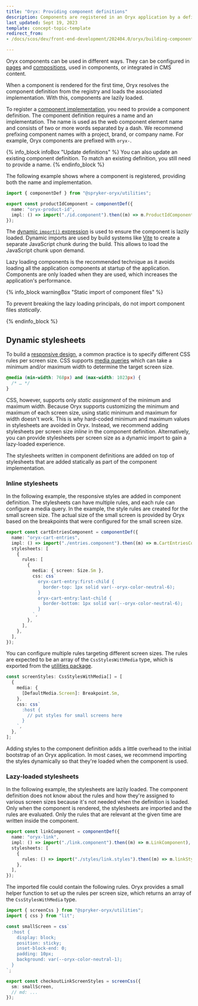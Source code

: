 ```yaml
---
title: "Oryx: Providing component definitions"
description: Components are registered in an Oryx application by a definition file
last_updated: Sept 19, 2023
template: concept-topic-template
redirect_from:
- /docs/scos/dev/front-end-development/202404.0/oryx/building-components/oryx-providing-component-definitions.html

---
```


Oryx components can be used in different ways. They can be configured in [pages](/docs/dg/dev/frontend-development/{{page.version}}/oryx/building-pages/oryx-pages.html) and [compositions](/docs/dg/dev/frontend-development/{{page.version}}/oryx/building-pages/oryx-compositions.html), used in components, or integrated in CMS content.

When a component is rendered for the first time, Oryx resolves the component definition from the registry and loads the associated implementation. With this, components are lazily loaded.

To register a [component implementation](/docs/dg/dev/frontend-development/{{page.version}}/oryx/building-components/oryx-implementing-components.html), you need to provide a component definition. The component definition requires a name and an implementation. The name is used as the web component element name and consists of two or more words separated by a dash. We recommend prefixing component names with a project, brand, or company name. For example, Oryx components are prefixed with `oryx-`.

{% info_block infoBox "Update definitions" %}
You can also update an existing component definition. To match an existing definition, you still need to provide a name.
{% endinfo_block %}

The following example shows where a component is registered, providing both the name and implementation.

```ts
import { componentDef } from "@spryker-oryx/utilities";

export const productIdComponent = componentDef({
  name: "oryx-product-id",
  impl: () => import("./id.component").then((m) => m.ProductIdComponent),
});
```

The [dynamic `import()` expression](https://developer.mozilla.org/en-US/docs/Web/JavaScript/Reference/Operators/import) is used to ensure the component is lazily loaded. Dynamic imports are used by build systems like [Vite](https://vitejs.dev/) to create a separate JavaScript chunk during the build. This allows to load the JavaScript chunk upon demand.

Lazy loading components is the recommended technique as it avoids loading all the application components at startup of the application. Components are only loaded when they are used, which increases the application's performance.

{% info_block warningBox "Static import of component files" %}

To prevent breaking the lazy loading principals, do not import component files _statically_.

{% endinfo_block %}

## Dynamic stylesheets

To build a [responsive design](/docs/dg/dev/frontend-development/{{page.version}}/oryx/building-applications/styling/oryx-responsive-design.html), a common practice is to specify different CSS rules per screen size. CSS supports [media queries](https://developer.mozilla.org/en-US/docs/Web/CSS/CSS_media_queries/Using_media_queries) which can take a minimum and/or maximum width to determine the target screen size.

```css
@media (min-width: 768px) and (max-width: 1023px) {
  /* … */
}
```

CSS, however, supports only _static assignment_ of the minimum and maximum width. Because Oryx supports customizing the minimum and maximum of each screen size, using static minimum and maximum for width doesn't work. This is why hard-coded minimum and maximum values in stylesheets are avoided in Oryx. Instead, we recommend adding stylesheets per screen size _inline_ in the component definition. Alternatively, you can provide stylesheets per screen size as a dynamic import to gain a lazy-loaded experience.

The stylesheets written in component definitions are added on top of stylesheets that are added statically as part of the component implementation.

### Inline stylesheets

In the following example, the responsive styles are added in component definition. The stylesheets can have multiple rules, and each rule can configure a media query. In the example, the style rules are created for the small screen size. The actual size of the small screen is provided by Oryx based on the breakpoints that were configured for the small screen size.

```ts
export const cartEntriesComponent = componentDef({
  name: "oryx-cart-entries",
  impl: () => import("./entries.component").then((m) => m.CartEntriesComponent),
  stylesheets: [
    {
      rules: [
        {
          media: { screen: Size.Sm },
          css: css`
            oryx-cart-entry:first-child {
              border-top: 1px solid var(--oryx-color-neutral-6);
            }
            oryx-cart-entry:last-child {
              border-bottom: 1px solid var(--oryx-color-neutral-6);
            }
          `,
        },
      ],
    },
  ],
});
```

You can configure multiple rules targeting different screen sizes. The rules are expected to be an array of the `CssStylesWithMedia` type, which is exported from the [utilities package](https://www.npmjs.com/package/@spryker-oryx/utilities).

```ts
const screenStyles: CssStylesWithMedia[] = [
  {
    media: {
      [DefaultMedia.Screen]: Breakpoint.Sm,
    },
    css: css`
      :host {
        // put styles for small screens here
      }
    `,
  },
];
```

Adding styles to the component definition adds a little overhead to the initial bootstrap of an Oryx application. In most cases, we recommend importing the styles dynamically so that they're loaded when the component is used.

### Lazy-loaded stylesheets

In the following example, the stylesheets are lazily loaded. The component definition does not know about the rules and how they're assigned to various screen sizes because it's not needed when the definition is loaded. Only when the component is rendered, the stylesheets are imported and the rules are evaluated. Only the rules that are relevant at the given time are written inside the component.

```ts
export const linkComponent = componentDef({
  name: "oryx-link",
  impl: () => import("./link.component").then((m) => m.LinkComponent),
  stylesheets: [
    {
      rules: () => import("./styles/link.styles").then((m) => m.linkStyles),
    },
  ],
});
```

The imported file could contain the following rules. Oryx provides a small helper function to set up the rules per screen size, which returns an array of the `CssStylesWithMedia` type.

```ts
import { screenCss } from "@spryker-oryx/utilities";
import { css } from "lit";

const smallScreen = css`
  :host {
    display: block;
    position: sticky;
    inset-block-end: 0;
    padding: 10px;
    background: var(--oryx-color-neutral-1);
  }
`;

export const checkoutLinkScreenStyles = screenCss({
  sm: smallScreen,
  // md: ...
});
```

